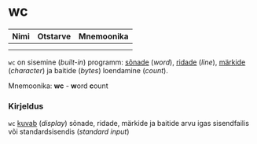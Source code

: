 # wc

| Nimi | Otstarve | Mnemoonika |
| ---- | -------- | ---------- |
|      |          |            |
|      |          |            |

`wc` on sisemine (_built-in_) programm: [sõnade](../../terminid/sonastik/sona-word.md#taehendus) (_word_), [ridade](../../terminid/sonastik/rida-line.md#taehendus) (_line_), [märkide](../../terminid/sonastik/maerk-character.md#taehendus) (_character_) ja baitide (_bytes_) loendamine (_count_).

Mnemoonika: **wc** - **w**ord **c**ount

### Kirjeldus

`wc` [kuvab](../../terminid/sonastik/kuva-display.md#taehendus) (_display_) sõnade, ridade, märkide ja baitide arvu igas sisendfailis või standardsisendis (_standard input_)

